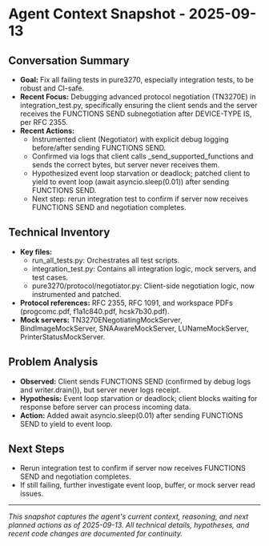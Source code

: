 # Agent Context Snapshot - 2025-09-13

## Conversation Summary
- **Goal:** Fix all failing tests in pure3270, especially integration tests, to be robust and CI-safe.
- **Recent Focus:** Debugging advanced protocol negotiation (TN3270E) in integration_test.py, specifically ensuring the client sends and the server receives the FUNCTIONS SEND subnegotiation after DEVICE-TYPE IS, per RFC 2355.
- **Recent Actions:**
  - Instrumented client (Negotiator) with explicit debug logging before/after sending FUNCTIONS SEND.
  - Confirmed via logs that client calls _send_supported_functions and sends the correct bytes, but server never receives them.
  - Hypothesized event loop starvation or deadlock; patched client to yield to event loop (await asyncio.sleep(0.01)) after sending FUNCTIONS SEND.
  - Next step: rerun integration test to confirm if server now receives FUNCTIONS SEND and negotiation completes.

## Technical Inventory
- **Key files:**
  - run_all_tests.py: Orchestrates all test scripts.
  - integration_test.py: Contains all integration logic, mock servers, and test cases.
  - pure3270/protocol/negotiator.py: Client-side negotiation logic, now instrumented and patched.
- **Protocol references:** RFC 2355, RFC 1091, and workspace PDFs (progcomc.pdf, f1a1c840.pdf, hcsk7b30.pdf).
- **Mock servers:** TN3270ENegotiatingMockServer, BindImageMockServer, SNAAwareMockServer, LUNameMockServer, PrinterStatusMockServer.

## Problem Analysis
- **Observed:** Client sends FUNCTIONS SEND (confirmed by debug logs and writer.drain()), but server never logs receipt.
- **Hypothesis:** Event loop starvation or deadlock; client blocks waiting for response before server can process incoming data.
- **Action:** Added await asyncio.sleep(0.01) after sending FUNCTIONS SEND to yield to event loop.

## Next Steps
- Rerun integration test to confirm if server now receives FUNCTIONS SEND and negotiation completes.
- If still failing, further investigate event loop, buffer, or mock server read issues.

---

*This snapshot captures the agent's current context, reasoning, and next planned actions as of 2025-09-13. All technical details, hypotheses, and recent code changes are documented for continuity.*
